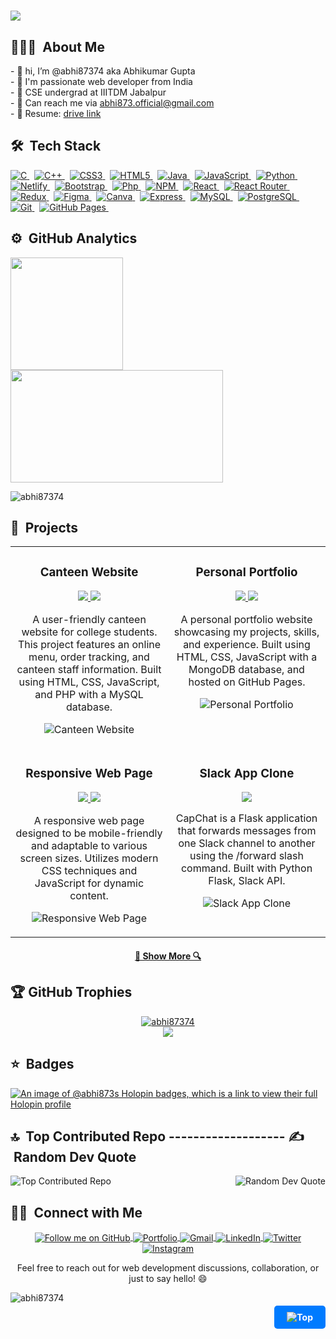 <a name="top"></a>

<h1>
  <a href="https://git.io/typing-svg">
    <img src="https://readme-typing-svg.herokuapp.com?font=Arvo&color=0000FF&size=30&lines=Welcome+to+my+Profile+🙏;I'm+Abhikumar+Gupta😊;Nice+to+meet+you!(●'◡'●)...&center=true&size=30">
  </a>
</h1>

## 👨🏻‍💻 &nbsp;About Me
<div padding-left="1pm">
  - 👋 hi, I’m @abhi87374 aka Abhikumar Gupta<br>
  - 👀 I'm passionate web developer from India<br>
  - 🏫 CSE undergrad at IIITDM Jabalpur<br>
  - 📧 Can reach me via  <a href="mailto:abhi873.official@gmail.com" target="_blank" title="Gmail">abhi873.official@gmail.com</a> <br>
  - 📝 Resume: <a href="https://drive.google.com/file/d/1ep9lqpF4xolB564cg_DdtNNrMSuZ_DLn/view?usp=sharing" target="_blank" title="Resume"> drive link</a>
</div>

## 🛠 &nbsp;Tech Stack

<p >
  <a href="https://img.shields.io/badge/c-%2300599C.svg?style=flat&logo=c&logoColor=white">
    <img src="https://img.shields.io/badge/c-%2300599C.svg?style=flat&logo=c&logoColor=white" alt="C">
  </a>&nbsp;
  <a href="https://img.shields.io/badge/c++-%2300599C.svg?style=flat&logo=c%2B%2B&logoColor=white">
    <img src="https://img.shields.io/badge/c++-%2300599C.svg?style=flat&logo=c%2B%2B&logoColor=white" alt="C++">
  </a>&nbsp;
  <a href="https://img.shields.io/badge/css3-%231572B6.svg?style=flat&logo=css3&logoColor=white">
    <img src="https://img.shields.io/badge/css3-%231572B6.svg?style=flat&logo=css3&logoColor=white" alt="CSS3">
  </a>&nbsp;
  <a href="https://img.shields.io/badge/html5-%23E34F26.svg?style=flat&logo=html5&logoColor=white">
    <img src="https://img.shields.io/badge/html5-%23E34F26.svg?style=flat&logo=html5&logoColor=white" alt="HTML5">
  </a>&nbsp;
  <a href="https://img.shields.io/badge/Java-%23ED8B00.svg?style=flat&logo=Java&logoColor=white">
    <img src="https://img.shields.io/badge/Java-%23ED8B00.svg?style=flat&logo=Java&logoColor=white" alt="Java">
  </a>&nbsp;
  <a href="https://img.shields.io/badge/javascript-%23323330.svg?style=flat&logo=javascript&logoColor=%23F7DF1E">
    <img src="https://img.shields.io/badge/javascript-%23323330.svg?style=flat&logo=javascript&logoColor=%23F7DF1E" alt="JavaScript">
  </a>&nbsp;
  <a href="https://img.shields.io/badge/python-3670A0?style=flat&logo=python&logoColor=ffdd54">
    <img src="https://img.shields.io/badge/python-3670A0?style=flat&logo=python&logoColor=ffdd54" alt="Python">
  </a>&nbsp;
  <a href="https://img.shields.io/badge/netlify-%23000000.svg?style=flat&logo=netlify&logoColor=#00C7B7">
    <img src="https://img.shields.io/badge/netlify-%23000000.svg?style=flat&logo=netlify&logoColor=#00C7B7" alt="Netlify">
  </a>&nbsp;
  <a href="https://img.shields.io/badge/bootstrap-%23563D7C.svg?style=flat&logo=bootstrap&logoColor=white">
    <img src="https://img.shields.io/badge/bootstrap-%23563D7C.svg?style=flat&logo=bootstrap&logoColor=white" alt="Bootstrap">
  </a>&nbsp;
  <a href="https://img.shields.io/badge/Php-%230081CB.svg?style=flat&logo=Php&logoColor=white">
    <img src="https://img.shields.io/badge/Php-%230081CB.svg?style=flat&logo=Php&logoColor=white" alt="Php">
  </a>&nbsp;
  <a href="https://img.shields.io/badge/NPM-%23000000.svg?style=flat&logo=npm&logoColor=white">
    <img src="https://img.shields.io/badge/NPM-%23000000.svg?style=flat&logo=npm&logoColor=white" alt="NPM">
  </a>&nbsp;
  <a href="https://img.shields.io/badge/react-%2320232a.svg?style=flat&logo=react&logoColor=%2361DAFB">
    <img src="https://img.shields.io/badge/react-%2320232a.svg?style=flat&logo=react&logoColor=%2361DAFB" alt="React">
  </a>&nbsp;
  <a href="https://img.shields.io/badge/React_Router-CA4245?style=flat&logo=react-router&logoColor=white">
    <img src="https://img.shields.io/badge/React_Router-CA4245?style=flat&logo=react-router&logoColor=white" alt="React Router">
  </a>&nbsp;
  <a href="https://img.shields.io/badge/redux-%23593d88.svg?style=flat&logo=redux&logoColor=white">
    <img src="https://img.shields.io/badge/redux-%23593d88.svg?style=flat&logo=redux&logoColor=white" alt="Redux">
  </a>&nbsp;
  <a href="https://img.shields.io/badge/figma-%23F24E1E.svg?style=flat&logo=figma&logoColor=white">
    <img src="https://img.shields.io/badge/figma-%23F24E1E.svg?style=flat&logo=figma&logoColor=white" alt="Figma">
  </a>&nbsp;
  <a href="https://img.shields.io/badge/Canva-%2300C4CC.svg?style=flat&logo=Canva&logoColor=white">
    <img src="https://img.shields.io/badge/Canva-%2300C4CC.svg?style=flat&logo=Canva&logoColor=white" alt="Canva">
  </a>&nbsp;
  <a href="https://img.shields.io/badge/Express-000000?style=flat&logo=express&logoColor=white">
    <img src="https://img.shields.io/badge/Express-000000?style=flat&logo=express&logoColor=white" alt="Express">
  </a>&nbsp;
  <a href="https://img.shields.io/badge/MySQL-4479A1?style=flat&logo=mysql&logoColor=white">
    <img src="https://img.shields.io/badge/MySQL-4479A1?style=flat&logo=mysql&logoColor=white" alt="MySQL">
  </a>&nbsp;
  <a href="https://img.shields.io/badge/PostgreSQL-316192?style=flat&logo=postgresql&logoColor=white">
    <img src="https://img.shields.io/badge/PostgreSQL-316192?style=flat&logo=postgresql&logoColor=white" alt="PostgreSQL">
  </a>&nbsp;
  <a href="https://img.shields.io/badge/Git-F05032?style=flat&logo=git&logoColor=white">
    <img src="https://img.shields.io/badge/Git-F05032?style=flat&logo=git&logoColor=white" alt="Git">
  </a>&nbsp;
  <a href="https://img.shields.io/badge/GitHub%20Pages-222222?style=flat&logo=github-pages&logoColor=white">
    <img src="https://img.shields.io/badge/GitHub%20Pages-222222?style=flat&logo=github-pages&logoColor=white" alt="GitHub Pages">
  </a>&nbsp;
</p>

## ⚙️ &nbsp;GitHub Analytics

<p>
<a href="https://github.com/abhi87374">
  <img height="180em" src="https://github-readme-stats-eight-theta.vercel.app/api?username=abhi87374&show_icons=true&theme=algolia&include_all_commits=true&count_private=true"/>
  <img height="180em" width="340em" src="https://github-readme-stats-eight-theta.vercel.app/api/top-langs/?username=abhi87374&layout=compact&langs_count=8&theme=algolia"/>
</a>
</p>
<p><img src="https://github-readme-streak-stats.herokuapp.com/?user=abhi87374&" alt="abhi87374" /></p>
<!-- <p align="center">
  <img src="https://github-readme-activity-graph.vercel.app/graph?username=abhi87374&theme=react-dark&bg_color=20232a&hide_border=true" width="100%"/>
</p> -->

## 🚀 &nbsp;Projects

<table align="center">
  <tr>
    <td width="50%" valign="top">
      <h3 align="center">Canteen Website</h3>
      <p align="center">
        <a href="https://github.com/abhi87374/Collage-Canteen-Website" target="_blank">
          <img src="https://img.shields.io/badge/Source%20Code-GitHub-blue?style=for-the-badge&logo=github">
        </a>
        <a href="https://collage-canteen-website.000webhostapp.com/" target="_blank">
          <img src="https://img.shields.io/badge/Live%20Demo-000webhostapp-brightgreen?style=for-the-badge&logo=internet-explorer">
        </a>
      </p>
      <p align="center">
        A user-friendly canteen website for college students. This project features an online menu, order tracking, and canteen staff information. Built using HTML, CSS, JavaScript, and PHP with a MySQL database.
      </p>
      <p align="center">
        <img src="https://github-readme-stats-eight-theta.vercel.app/api/pin/?username=abhi87374&repo=Collage-Canteen-Website&theme=algolia" alt="Canteen Website">
      </p>
    </td>
    <td width="50%" valign="top">
      <h3 align="center">Personal Portfolio</h3>
      <p align="center">
        <a href="https://github.com/abhi87374/Abhikumar-s_portfolio" target="_blank">
          <img src="https://img.shields.io/badge/Source%20Code-GitHub-blue?style=for-the-badge&logo=github">
        </a>
        <a href="https://abhi87374.github.io/Abhikumar-s_portfolio/" target="_blank">
          <img src="https://img.shields.io/badge/Live%20Demo-gh--pages-brightgreen?style=for-the-badge&logo=internet-explorer">
        </a>
      </p>
      <p align="center">
        A personal portfolio website showcasing my projects, skills, and experience. Built using HTML, CSS, JavaScript with a MongoDB database, and hosted on GitHub Pages.
      </p>
      <p align="center">
        <img src="https://github-readme-stats-eight-theta.vercel.app/api/pin/?username=abhi87374&repo=Abhikumar-s_portfolio&theme=algolia" alt="Personal Portfolio">
      </p>
    </td>
  </tr>
  <tr>
    <td width="50%" valign="top">
      <h3 align="center">Responsive Web Page</h3>
     <p align="center">
        <a href="https://github.com/abhi87374/responsive_page" target="_blank">
          <img src="https://img.shields.io/badge/Source%20Code-GitHub-blue?style=for-the-badge&logo=github">
        </a>
        <a href="https://abhi87374.github.io/responsive_page/" target="_blank">
          <img src="https://img.shields.io/badge/Live%20Demo-gh--pages-brightgreen?style=for-the-badge&logo=internet-explorer">
        </a>
      </p>
      <p align="center">
        A responsive web page designed to be mobile-friendly and adaptable to various screen sizes. Utilizes modern CSS techniques and JavaScript for dynamic content.
      </p>
      <p align="center">
        <img src="https://github-readme-stats-eight-theta.vercel.app/api/pin/?username=abhi87374&repo=responsive_page&theme=algolia" alt="Responsive Web Page">
      </p>
    </td>
    <td width="50%" valign="top">
      <h3 align="center">Slack App Clone</h3>
      <p align="center">
        <a href="https://github.com/abhi87374/Slack_app" target="_blank">
          <img src="https://img.shields.io/badge/Source%20Code-GitHub-blue?style=for-the-badge&logo=github">
        </a>
      </p>
      <p align="center">
        CapChat is a Flask application that forwards messages from one Slack channel to another using the /forward slash command. Built with Python Flask, Slack API.
      </p>
      <p align="center">
        <img src="https://github-readme-stats-eight-theta.vercel.app/api/pin/?username=abhi87374&repo=Slack_app&theme=algolia" alt="Slack App Clone">
      </p>
    </td>
  </tr>
</table>

<h4 align="center">
  <a href="https://github.com/abhi87374?tab=repositories" title="Show Repositories">🔎 Show More 🔍</a>
</h4>

## 🏆 GitHub Trophies

<p align="center">
  <a href="https://github.com/ryo-ma/github-profile-trophy"><img src="https://github-profile-trophy.vercel.app/?username=abhi87374" alt="abhi87374" /></a>
  <br>
  <img src="https://user-images.githubusercontent.com/114583978/236886703-44cf836c-caef-4cfa-b810-7f7397c9a93b.svg" />
</p>

## ⭐ &nbsp;Badges 
[![An image of @abhi873s Holopin badges, which is a link to view their full Holopin profile](https://holopin.me/abhi873)](https://holopin.io/@abhi873)


## <a align="left"> 🔝 &nbsp;Top Contributed Repo  ------------------- <a align="right">✍️ &nbsp;Random Dev Quote</a>

<p >
  <a align="left">
    <img src="https://github-contributor-stats.vercel.app/api?username=abhi87374&limit=4&theme=dark&combine_all_yearly_contributions=true" alt="Top Contributed Repo"/>
  </a>
  &nbsp;&nbsp;
  <a align="right">
    <img align="right" src="https://quotes-github-readme.vercel.app/api?type=vetical&theme=radical" alt="Random Dev Quote"/>
  </a>
</p>



## 🤝🏻 &nbsp;Connect with Me
<p align="center">
    <a href="https://github.com/abhi87374?tab=followers" target="_blank" title="Follow me on GitHub">
  <img align="center" src="https://img.shields.io/badge/Follow%20Me%20on%20GitHub-333?style=for-the-badge&logo=github&logoColor=white" alt="Follow me on GitHub">
</a>
    <a href="https://abhi87374.github.io/Abhikumar-s_portfolio" target="_blank" title="Portfolio">
    <img align="center" alt="Portfolio" src="https://img.shields.io/badge/Portfolio-YourColor?style=for-the-badge&logo=web&logoColor=white" />
  </a>
  <a href="mailto:21bcs089@iiitdmj.ac.in" target="_blank" title="Gmail">
    <img  align="center" alt="Gmail" src="https://img.shields.io/badge/-gmail-%23D14836?style=for-the-badge&logo=Gmail&logoColor=white" />
  </a>
    <a href="https://www.linkedin.com/in/abhikumar-gupta-2440b5218/" target="_blank" title="LinkedIn">
    <img align="center" alt="LinkedIn" src="https://img.shields.io/badge/LinkedIn-0077B5?style=for-the-badge&logo=linkedin&logoColor=white" />
  </a>
</a>
<a href="https://x.com/Abhikum47686083?t=Jav66Mg2Lag9i_B_qtIQpg&s=09" target="_blank" title="Twitter">
  <img align="center" alt="Twitter" src="https://img.shields.io/badge/Twitter-blue?style=for-the-badge&logo=twitter&logoColor=white" />
</a>
<a href="https://www.instagram.com/a.b_hiii/" target="_blank" title="Instagram">
  <img align="center" alt="Instagram" src="https://img.shields.io/badge/Instagram-d62976?style=for-the-badge&logo=instagram&logoColor=white" />
</a>



</p>

<p align="center">
  Feel free to reach out for web development discussions, collaboration, or just to say hello! 😄
</p>


<div align="left">
  <img src="https://komarev.com/ghpvc/?username=abhi87374&label=Profile%20views&color=blue&style=flat" alt="abhi87374" />
</div>

<p align="right">
  <a href="#top" style="text-decoration: none; color: white; background-color: #007BFF; padding: 10px 20px; border-radius: 5px; font-weight: bold;">
    <img src="https://img.shields.io/badge/⬆️ Back To Top-3670A0?style=for-the-badge" alt="Top" />
  </a>
</p>
